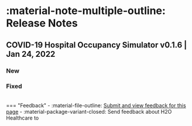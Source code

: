 # :material-note-multiple-outline: Release Notes


## COVID-19 Hospital Occupancy Simulator v0.1.6 | Jan 24, 2022


### New 

### Fixed 


<br>
=== "Feedback"
    - :material-file-outline: <a href="" target="_blank">Submit and view feedback for this page</a>
    - :material-package-variant-closed: Send feedback about H2O Healthcare to <niki.athanasiadou@h2o.ai>
